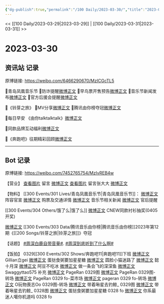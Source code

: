 ```yaml
---
{"dg-publish":true,"permalink":"/100 Daily/2023-03-30/","title":"2023-03-30","created":"2023-03-31T10:45:40.000+08:00","updated":"2023-04-11T14:46:31.000+08:00"}
---
```



<< [[100 Daily/2023-03-29\|2023-03-29]] | [[100 Daily/2023-03-31\|2023-03-31]] >>

# 2023-03-30

## 资讯站 记录

原博链接: https://weibo.com/6466290670/MzICGcTL5

🌟青岛凤凰音乐节
🌸防诈提醒[微博正文](https://m.weibo.cn/6466290670/4885044051314296)
🌸早鸟票开售预告[微博正文](https://m.weibo.cn/6466290670/4884940234424969)
🌸音乐节新闻发布[微博正文](https://m.weibo.cn/6466290670/4884993102841318)
🌸官方后援会提醒[微博正文](https://m.weibo.cn/6466290670/4885094253463947)

🌟《铃芽之旅》
🌸MV分享[微博正文](https://m.weibo.cn/6466290670/4884997397546816)
🌸腾讯由你榜夺冠[微博正文](https://m.weibo.cn/6466290670/4885024677041524)

🌟每日早安
《由你talktalktalk》[微博正文](https://m.weibo.cn/6466290670/4884886781167062)

🌟同款品牌互动福利[微博正文](https://m.weibo.cn/6466290670/4884996848354354)

🌟《奔跑吧》往期精彩回顾[微博正文](https://m.weibo.cn/6466290670/4884978187896702)

---
## Bot 记录

原博链接: https://weibo.com/7452765754/MzIvREB4w

【营业】
[查看图片](https://wx1.sinaimg.cn/large/0088n2Pggy1hciao1eva7j30u00z442b.jpg) 留言 [微博正文](http://weibo.com/1736988591/MyXeShxvS)
[查看图片](https://wx2.sinaimg.cn/large/0088n2Pggy1hci9xrfruwj30u01mbdm5.jpg) 留言张大大 [微博正文](http://weibo.com/1320355271/MzGaKfDSf)

【物料】
[[300 Events/301 Lives/青岛凤凰音乐节\|青岛凤凰音乐节]]：
[微博正文](https://weibo.com/7049436181/MzDCHakJl) 阵容官宣
[微博正文](https://weibo.com/7049436181/MzGjI3QWM) 购票及交通详情
[微博正文](https://weibo.com/2180710425/MzEZUflmX) 音乐节相关新闻
[微博正文](https://weibo.com/5248300719/MzHipanhF) 官后提醒

[[300 Events/304 Others/饿了么\|饿了么]]
[微博正文](http://weibo.com/7480296183/MzEVJ7Hsk) CNEW同款衬衫抽奖(0405开奖)

[微博正文](http://weibo.com/6733257358/MzFzgcWQc) [[300 Events/303 Data/腾讯音乐由你榜\|腾讯音乐由你榜]]2023年第12期《[[200 Songs/铃芽之旅\|铃芽之旅]]》夺冠

【话题】
[#周深白鹿自带音量#](https://s.weibo.com/weibo?q=%23%E5%91%A8%E6%B7%B1%E7%99%BD%E9%B9%BF%E8%87%AA%E5%B8%A6%E9%9F%B3%E9%87%8F%23).
[#周深到底听到了什么啊#](https://s.weibo.com/weibo?q=%23%E5%91%A8%E6%B7%B1%E5%88%B0%E5%BA%95%E5%90%AC%E5%88%B0%E4%BA%86%E4%BB%80%E4%B9%88%E5%95%8A%23)

【饭拍】
0329[[300 Events/302 Shows/奔跑吧11\|奔跑吧11]]下班
[微博正文](http://weibo.com/5355738926/MzzEGa4L7) Gillian立gei
[微博正文](http://weibo.com/6048634807/MzzEXzWFT) 蛋挞食粥要加星星糖
[微博正文](http://weibo.com/5434267143/MzzIzuvTC) 圆脸小猫迷路了
[微博正文](https://weibo.com/5635213381/MzzMeqOZD) 懿十月深
[微博正文](https://weibo.com/5975015951/MzzKkxNmG) 阿豆不吃冰
[微博正文](https://weibo.com/2418853977/MzzXLyq6r) 做一条会飞的深深鱼
[微博正文](https://weibo.com/7171636186/MzAAf8nux) Swaggyttao575
补充
[微博正文](http://weibo.com/7633014126/MzCFW4dwb) PageRan 0329图
[微博正文](http://weibo.com/7633014126/MzHFL55Ag) PageRan 0329图-转场
[微博正文](http://weibo.com/7633014126/MzFwk9mQ9) PageRan 0329 fo-菜市场
[微博正文](https://weibo.com/7633014126/4885128846775594) pageran 0329 fo-转场
[微博正文](http://weibo.com/3503135563/MzHnLjp9t) O玩物喪志Oo 0329图-转场
[微博正文](https://weibo.com/3246571812/MzDjolf9z) 带着啾星去钓鲸_ 0329图
[微博正文](http://weibo.com/3246571812/MzHEH838E) 带着啾星去钓鲸_ 0328图
[微博正文](http://weibo.com/6048634807/MzHqRmt4g) 蛋挞食粥要加星星糖 0328 fo
[微博正文](http://weibo.com/7724525486/MzIdrkC5N) 你系最迷人噶你机道吗 0328 fo
